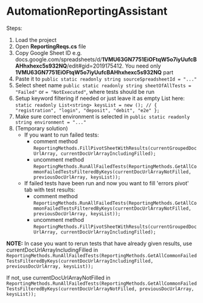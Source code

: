 # AutomationReportingAssistant

Steps:

1. Load the project
2. Open **ReportingReqs.cs** file
3. Copy Google Sheet ID e.g. docs.google.com/spreadsheets/d/**1VMU63GN7751EiOFtqW5o7iyUufcBAHhxhexc5s932NQ**/edit#gid=2019175412. You need only **1VMU63GN7751EiOFtqW5o7iyUufcBAHhxhexc5s932NQ** part
4. Paste it to ```public static readonly string sourceSpreadsheetId = "..."```
5. Select sheet name ```public static readonly string sheetOfAllTests = "Failed"``` or ```= "NotExecuted"```, where tests should be run
6. Setup keyword filtering if needed or just leave it as empty List here: ```static readonly List<string> keysList = new (); // { "registration", "login", "deposit", "debit", "e2e" };``` 
7. Make sure correct environment is selected in ```public static readonly string environment = "..."```
8. (Temporary solution)
   - If you want to run failed tests:
     - comment method ```ReportingMethods.FillPivotSheetWithResults(currentGroupedDocUrlArray, currentDocUrlArrayIncludingFilled);```
     - uncomment method ```ReportingMethods.RunAllFailedTests(ReportingMethods.GetAllCommonFailedTestsFilteredByKeys(currentDocUrlArrayNotFilled, previousDocUrlArray, keysList));```  
   - If failed tests have been run and now you want to fill 'errors pivot' tab with test results: 
     - comment method ```ReportingMethods.RunAllFailedTests(ReportingMethods.GetAllCommonFailedTestsFilteredByKeys(currentDocUrlArrayNotFilled, previousDocUrlArray, keysList));```
     - uncomment method ```ReportingMethods.FillPivotSheetWithResults(currentGroupedDocUrlArray, currentDocUrlArrayIncludingFilled);```

**NOTE:** In case you want to rerun tests that have already given results, use currentDocUrlArrayIncludingFilled in ```ReportingMethods.RunAllFailedTests(ReportingMethods.GetAllCommonFailedTestsFilteredByKeys(currentDocUrlArrayIncludingFilled, previousDocUrlArray, keysList));```

If not, use currentDocUrlArrayNotFilled in ```ReportingMethods.RunAllFailedTests(ReportingMethods.GetAllCommonFailedTestsFilteredByKeys(currentDocUrlArrayNotFilled, previousDocUrlArray, keysList));```

